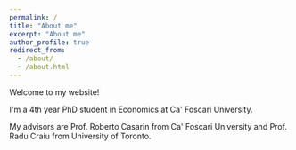 ```yaml
---
permalink: /
title: "About me"
excerpt: "About me"
author_profile: true
redirect_from: 
  - /about/
  - /about.html
---
```


Welcome to my website!

I'm a 4th year PhD student in Economics at Ca' Foscari University. 

My advisors are Prof. Roberto Casarin from Ca' Foscari University and Prof. Radu Craiu from University of Toronto.
